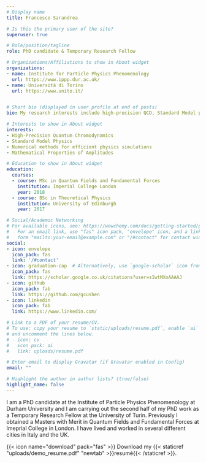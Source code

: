 ```yaml
---
# Display name
title: Francesco Sarandrea 

# Is this the primary user of the site?
superuser: true

# Role/position/tagline
role: PhD candidate & Temporary Research Fellow

# Organizations/Affiliations to show in About widget
organizations:
- name: Institute for Particle Physics Phenomenology
  url: https://www.ippp.dur.ac.uk/
- name: Università di Torino
  url: https://www.unito.it/


# Short bio (displayed in user profile at end of posts)
bio: My research interests include high-precision QCD, Standard Model physics and numerical methods for efficient Physics simulations.

# Interests to show in About widget
interests:
- High-Precision Quantum Chromodynamics
- Standard Model Physics
- Numerical methods for efficient physics simulations
- Mathematical Properties of Amplitudes

# Education to show in About widget
education:
  courses:
  - course: MSc in Quantum Fields and Fundamental Forces
    institution: Imperial College London
    year: 2018
  - course: BSc in Theoretical Physics
    institution: University of Edinburgh
    year: 2017

# Social/Academic Networking
# For available icons, see: https://wowchemy.com/docs/getting-started/page-builder/#icons
#   For an email link, use "fas" icon pack, "envelope" icon, and a link in the
#   form "mailto:your-email@example.com" or "/#contact" for contact widget.
social:
- icon: envelope
  icon_pack: fas
  link: '/#contact'
- icon: graduation-cap  # Alternatively, use `google-scholar` icon from `ai` icon pack
  icon_pack: fas
  link: https://scholar.google.co.uk/citations?user=sIwtMXoAAAAJ
- icon: github
  icon_pack: fab
  link: https://github.com/gcushen
- icon: linkedin
  icon_pack: fab
  link: https://www.linkedin.com/

# Link to a PDF of your resume/CV.
# To use: copy your resume to `static/uploads/resume.pdf`, enable `ai` icons in `params.toml`, 
# and uncomment the lines below.
# - icon: cv
#   icon_pack: ai
#   link: uploads/resume.pdf

# Enter email to display Gravatar (if Gravatar enabled in Config)
email: ""

# Highlight the author in author lists? (true/false)
highlight_name: false
---
```


I am a PhD candidate at the Institute of Particle Physics Phenomenology at Durham University and I am carrying out the second half of my PhD work as a Temporary Research Fellow at the University of Turin. 
Previously I obtained a Masters with Merit in Quantum Fields and Fundamental Forces at Imeprial College in London. I have lived and worked in several different cities in Italy and the UK. 

{{< icon name="download" pack="fas" >}} Download my {{< staticref "uploads/demo_resume.pdf" "newtab" >}}resumé{{< /staticref >}}.
